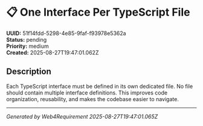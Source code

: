 # 📋 One Interface Per TypeScript File

**UUID:** 51f14fdd-5298-4e85-9faf-f93978e5362a  
**Status:** pending  
**Priority:** medium  
**Created:** 2025-08-27T19:47:01.062Z  


## Description

Each TypeScript interface must be defined in its own dedicated file. No file should contain multiple interface definitions. This improves code organization, reusability, and makes the codebase easier to navigate.

---

*Generated by Web4Requirement 2025-08-27T19:47:01.065Z*
